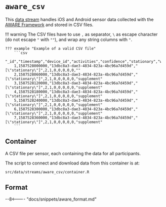 # `aware_csv`

This [data stream](../../datastreams/data-streams-introduction) handles iOS and Android sensor data collected with the [AWARE Framework](https://awareframework.com/) and stored in CSV files.

!!! warning
    The CSV files have to use `,` as separator, `\` as escape character (do not escape `"` with `""`), and wrap any string columns with `"`.

    ??? example "Example of a valid CSV file"
        ```csv
        "_id","timestamp","device_id","activities","confidence","stationary","walking","running","automotive","cycling","unknown","label"
        1,1587528000000,"13dbc8a3-dae3-4834-823a-4bc96a7d459d","[\"stationary\"]",2,1,0,0,0,0,0,""
        2,1587528060000,"13dbc8a3-dae3-4834-823a-4bc96a7d459d","[\"stationary\"]",2,1,0,0,0,0,0,"supplement"
        3,1587528120000,"13dbc8a3-dae3-4834-823a-4bc96a7d459d","[\"stationary\"]",2,1,0,0,0,0,0,"supplement"
        4,1587528180000,"13dbc8a3-dae3-4834-823a-4bc96a7d459d","[\"stationary\"]",2,1,0,0,0,0,0,"supplement"
        5,1587528240000,"13dbc8a3-dae3-4834-823a-4bc96a7d459d","[\"stationary\"]",2,1,0,0,0,0,0,"supplement"
        6,1587528300000,"13dbc8a3-dae3-4834-823a-4bc96a7d459d","[\"stationary\"]",2,1,0,0,0,0,0,"supplement"
        7,1587528360000,"13dbc8a3-dae3-4834-823a-4bc96a7d459d","[\"stationary\"]",2,1,0,0,0,0,0,"supplement"
        ```

## Container
A CSV file per sensor, each containing the data for all participants. 

The script to connect and download data from this container is at:
```bash
src/data/streams/aware_csv/container.R
```

## Format

--8<---- "docs/snippets/aware_format.md"
